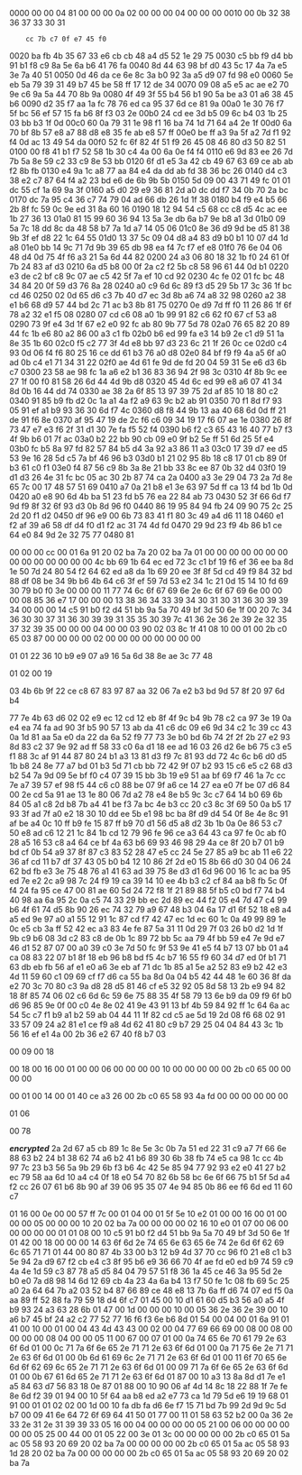 0000   00 00 04 81 00 00 00 0a 02 00 00 00 04 00 00 00
0010   00 0b 32 38 36 37 33 30 31

        cc 7b c7 0f e7 45 f0
0020   ba fb 4b 35 67 33 e6 cb cb 48 a4 d5 52 1e 29 75
0030   c5 bb f9 d4 bb 91 b1 f8 c9 8a 5e 6a b6 41 76 fa
0040   8d 44 63 98 bf d0 43 5c 17 4a 7a e5 3e 7a 40 51
0050   0d 46 da ce 6e 8c 3a b0 92 3a a5 d9 07 fd 98 e0
0060   5e eb 5a 79 39 31 49 b7 45 be 58 ff 17 12 de 34
0070   09 08 a5 e5 ac ae e2 70 9e c6 9a 5a 44 70 8b 9a
0080   4f 49 3f 55 b4 56 b1 90 5a be a3 01 a6 38 45 b6
0090   d2 35 f7 aa 1a fc 78 76 ed ca 95 37 6d ce 81 9a
00a0   1e 30 76 f7 5f bc 56 ef 57 15 fa b6 8f f3 03 2e
00b0   24 cd ee 3d b5 09 6c b4 03 1b 25 03 bb b3 1f 0d
00c0   60 0a 79 31 1e 98 f1 16 ba 74 1d 71 64 a4 2e 1f
00d0   6a 70 bf 8b 57 e8 a7 88 d8 e8 35 fe ab e8 57 ff
00e0   be ff a3 9a 5f a2 7d f1 92 f4 0d ac 13 49 54 da
00f0   52 fc 6f 82 4f 51 f9 26 45 08 46 80 d3 50 82 51
0100   00 f8 41 b1 f7 52 58 1b 30 c4 4a 00 6a 0e f4 f4
0110   e6 9d 83 ee 26 7d 7b 5a 8e 59 c2 33 c9 8e 53 bb
0120   6f d1 e5 3a 42 cb 49 67 63 69 ce ab ab f2 8b fb
0130   e4 9a 1c a8 77 aa 84 e4 da dd ab fd 38 36 bc 26
0140   d4 c3 38 e2 c7 87 64 f4 a2 23 bd e6 de 6b 9b 5b
0150   5d 09 00 43 71 49 fc 01 01 dc 55 cf 1a 69 9a 3f
0160   a5 d0 29 e9 36 81 2d a0 dc dd f7 34 0b 70 2a bc
0170   dc 7a 95 c4 36 c7 74 79 04 ad 66 db 26 1d 1f 38
0180   b4 f9 e4 b5 66 2b 8f fc 59 0c 9e ed 31 8a 60 16
0190   18 12 94 54 c5 68 cc c8 d5 4c ac ee 1b 27 36 13
01a0   81 15 99 60 36 94 13 5a 3e db 6a b7 9e b8 a1 3d
01b0   09 5a 7c 18 dd 8c da 48 58 b7 7a 1d a7 14 05 06
01c0   8e 36 d9 9d be d5 81 38 9b 3f ef d8 22 1c 64 55
01d0   13 37 5c 09 04 d8 a4 83 d9 b0 b1 10 07 d4 1d a8
01e0   bb 14 9c 71 7d 9b 39 65 db 98 ea f4 7c f7 ef e8
01f0   76 6e 04 06 48 d4 0d 75 4f f6 a3 21 5a 6d 44 82
0200   24 a3 06 80 18 32 1b f0 24 61 0f 7b 24 83 af d3
0210   6a d5 b8 00 0f 2a c2 f2 5b c8 58 96 61 44 0d b1
0220   e3 de c2 bf c8 9c 07 ae c5 42 5f 7a ef 10 cd 92
0230   4c fe 02 01 fc bc 48 34 84 20 0f 59 d3 76 8a 28
0240   a0 c9 6d 6c 89 f3 d5 29 5b 17 3c 36 1f bc cd 46
0250   02 0d 65 d6 c3 7b 40 d7 ec 3d 8b a6 74 a8 32 98
0260   a2 38 e1 b6 68 d9 57 44 bd 2c 71 ac b3 8b 81 75
0270   0e d9 7d ff f0 11 26 86 1f 6f 78 a2 32 e1 f5 08
0280   07 cd c6 08 a0 1b 99 91 82 c6 62 f0 67 cf 53 a8
0290   73 9f e4 3d 1f 67 e2 e0 92 fc ab 80 9b 77 5d 78
02a0   76 65 82 20 89 44 fc 1b e6 80 a2 86 00 a3 c1 fb
02b0   b6 ed 99 fa e3 14 b9 2e c1 d9 51 1a 8e 35 1b 60
02c0   f5 c2 77 3f 4d e8 bb 97 d3 23 6c 21 1f 26 0c ce
02d0   c4 93 0d 06 f4 f6 80 25 16 ce dd 61 b3 76 a0 d8
02e0   84 bf f9 f9 4a a5 6f a0 ad 0b c4 e1 71 34 31 22
02f0   ae 4d 61 fe 9d de fd 20 04 59 31 5e e6 d3 6b c7
0300   23 58 ae 98 fc 1a a6 e2 b1 36 83 36 94 2f 98 3c
0310   4f 8b 9c ee 27 1f 00 f0 81 58 26 6d 44 4d 9b d8
0320   45 4d 6c ed 99 e8 a6 07 41 34 8d 0b 16 44 dd 74
0330   ae 38 2a 6f 85 13 97 39 75 2d af 85 10 18 80 c2
0340   91 85 b9 fb d2 0c 1a a1 4a f2 a9 63 9c b2 ab 91
0350   70 f1 8d f7 93 05 91 ef a1 b9 93 36 30 6d f7 4c
0360   d8 f8 44 9b 13 aa 40 68 6d 0d ff 21 de 91 f6 8e
0370   af 95 47 19 de 2c f6 c6 09 34 19 17 f6 07 ae 1e
0380   26 8f 73 47 e7 e3 f6 2f 31 d1 30 7e fa f5 52 f4
0390   b6 f2 c3 65 43 16 40 77 b7 f3 4f 9b b6 01 7f ac
03a0   b2 22 bb 90 cb 09 e0 9f b2 5e ff 51 6d 25 5f e4
03b0   fc b5 8a 97 fd 82 57 84 b5 d4 3a 92 a3 86 11 a3
03c0   17 39 d7 ee d5 53 9e 16 28 5d c5 7a bf 46 96 b3
03d0   b1 21 02 95 8b 18 c8 17 01 cb 89 0f b3 61 c0 f1
03e0   f4 87 56 c9 8b 3a 8e 21 bb 33 8c ee 87 0b 32 d4
03f0   19 d1 d3 26 4e 31 fc bc 05 ac 30 2b 87 74 ca 2a
0400   a3 3e 29 04 73 2a 7d 8e 65 7c 00 17 48 57 51 69
0410   a7 0a 21 b8 e1 3e 63 97 5d ff ca 13 f4 bd 1b 0d
0420   a0 e8 90 6d 4b ba 51 23 fd b5 76 ea 22 84 ab 73
0430   52 3f 66 6d f7 9d f9 8f 32 6f 93 d3 0b 8d 96 f0
0440   86 19 95 84 94 fb 24 09 90 75 2c 25 2d 20 f1 d2
0450   df 96 e9 00 6b 73 83 41 f1 80 3c 49 a4 d6 11 18
0460   e1 f2 af 39 a6 58 df d4 f0 d1 f2 ac 31 74 4d fd
0470   29 9d 23 f9 4b 86 b1 ce 64 e0 84 9d 2e 32 75 77
0480   81


00 00 00 cc 00 01 6a 91 20 02 ba 7a 20 02 ba 7a 01 00 00 00 00 00 00 00 00 00 00 00 00 00 00 4c bb 69 1b 64 ec ed 72 3c c1 bf 19 f6 ef 36 ee ba 8d 1e 50 7d 24 80 54 f2 64 62 ed a8 da 1b 69 20 ee 3f 8f 5d cd 49 f9 84 32 bd 88 df 08 be 34 9b b6 4b 64 c6 3f ef 59 7d 53 e2 34 1c 21 0d 15 14 10 fd 69 30 79 b0 f0 3e 00 00 00 11 77 74 6c 6f 67 69 6e 2e 6c 6f 67 69 6e 00 00 00 08 85 36 e7 17 00 00 00 13 38 36 34 33 39 34 30 31 30 31 36 30 39 39 34 00 00 00 14 c5 91 b0 f2 d4 51 bb 9a 5a 70 49 bf 3d 50 6e 1f 00 20 7c 34 36 30 30 37 31 36 30 39 39 31 35 35 30 39 7c 41 36 2e 36 2e 39 2e 32 35 37 32 39 35 00 00 00 04 00 00 03 90 02 03 8c 1f 41 08 10 00 01 00 2b c0 65 03 87 00 00 00 00 02 00 00 00 00 00 00 00 00

01 01 22 36 10 b9 e9 07 a9 16 5a 6d 38 8e ae 3c 77 48

01 02 00 19

03 4b 6b 9f 22 ce c8 67
83 97 87 aa 32 06 7a e2
b3 bd 9d 57 8f 20 97 6d b4


77 7e 4b 63 d6 02 02 e9 ec 12 cd 12 eb 8f 4f 9c b4 9b 78 c2 ca 97 3e 19 0a e4 ea 74 fa ad 90 3f b5 90 57 13 ab da 41 c6 dc 09 e6 9d 34 c2 1c 39 cc 43 0a 1d 81 aa 5a e0 da 22 da 6a 52 f9 77 73 3e b0 bd 6b 74 2f 2f 2b 27 e2 93 8d 83 c2 37 9e 92 ad ff 58 33 c0 6a d1 18 ee ad 16 03 26 d2 6e b6 75 c3 e5 f1 88 3c af 91 44 87 80 24 b1 a3 13 81 d3 f9 7c 81 93 dd 72 4c 6c b6 d0 d5 1b b8 24 8e 77 a7 bd 01 b3 5d 71 cb bb 72 42 9f 07 b2 93 15 c6 e5 c2 68 d3 b2 54 7a 9d 09 5e bf f0 c4 07 39 15 bb 3b 19 e9 51 aa bf 69 f7 46 1a 7c cc 7e a7 39 57 ef 98 f5 44 c6 c0 88 be 07 9f a6 ce 14 27 ea e0 7f be 07 d6 84 00 2e cd 5a 91 ae 13 1e 80 06 7d a2 78 e4 8e b5 9c 3c c7 64 14 b0 69 6b 84 05 a1 c8 2d b8 7b a4 41 be f3 7a bc 4e b3 cc 20 c3 8c 3f 69 50 0a b5 17 93 3f ad 7f a0 e2 18 30 10 dd ee 5b e1 98 bc ba 8f d9 d4 54 0f 8e 4e 8c 91 af be a4 0c 10 ff b9 fe 15 87 ff b9 70 d1 56 d5 a8 d2 3b 1b 0a 0e 86 53 c7 50 e8 ad c6 12 21 1c 84 1b cd 12 79 96 fe 96 ce a3 64 43 ca 97 fe 0c ab f0 28 a5 16 53 c8 a4 64 ce bf 4a 63 b6 69 93 46 98 29 4a ce 8f 20 b7 01 b9 bd cf 0b 54 a9 37 8f 87 c3 83 52 28 47 e5 cc 24 5e 27 85 a9 bc ab 11 e6 22 36 af cd 11 b7 df 37 43 05 b0 b4 12 10 86 2f 2d e0 15 8b 66 d0 30 04 06 24 62 bd fb e3 3e 75 48 76 a1 41 63 ad 39 75 8e d3 d1 6d 96 00 16 1c ac ba 95 ed 7e e2 2c a9 98 7c 24 f9 19 ca 39 14 10 ee 4b b3 c2 cf 84 aa b8 fb 5c 0f f4 24 fa 95 ce 47 00 81 ae 60 5d 24 72 f8 1f 21 89 88 5f b5 c0 bd f7 74 b4 40 98 aa 6a 95 2c 0a c5 74 33 29 bb ec 2d 89 ec 44 f2 05 e4 7d 47 c4 99 b6 4f 61 74 d5 8b 90 26 ec 74 32 79 a9 67 48 b3 04 6a 17 d1 6f 52 18 e8 a4 a5 ed 9e 97 a0 a1 55 12 91 1c 87 cd f7 42 47 ec 1d ec 60 1c 0a 49 99 89 1e 0c e5 cb 3a ff 52 42 ec a3 83 4e fe 87 5a 31 11 0d 29 7f 03 26 b0 d2 1d 1f 9b c9 b6 08 3d c2 83 c8 de 0b 1c 89 72 bb 5c aa 79 4f bb 59 e4 7e 9d e7 46 d1 52 87 07 00 a0 39 c0 3e 7d 50 fc 9f 53 9e 41 e5 f4 b7 13 07 bb 01 a4 ca 08 83 22 07 b1 8f 18 eb 96 b8 bd f5 4c b7 16 55 f9 60 34 d7 ed 0f b1 71 63 db eb fb 56 af e1 e0 a6 3e eb af 71 dc 1b 85 a1 5e a2 52 83 e9 b2 42 e3 4d 11 59 60 c1 09 69 cf f7 d6 ca 55 ba 8d 0a 04 b5 42 44 48 1e 60 36 8f da e2 70 3c 70 80 c3 9a d8 28 d5 81 46 cf e5 32 92 05 8d 58 13 2b e9 94 82 18 8f 85 74 06 02 c6 6d 6c 59 6e 75 88 35 4f 58 79 13 6e b9 da 09 f9 6f b0 d6 96 85 9e 0f 00 c0 4e 8e 02 41 9e 43 91 13 bf 4b 59 84 92 ff 1c 64 6a ac 54 5c c7 f1 b9 a1 b2 59 ab 04 44 11 1f 82 cd c5 ae 5d 19 2d 08 f6 68 02 91 33 57 09 24 a2 81 e1 ce f9 a8 4d 62 41 80 c9 b7 29 25 04 04 84 43 3c 1b 56 16 ef e1 4a 00 2b 36 e2 67 40 f8 b7 03


00 09
00 18

00 18
00 16
00 01 00 00 06 00 00 00 00 10 00 00 00 00 00 2b
c0 65 00 00 00 00

00 01
00 14
00 01 40 ce a3 26 00 2b c0 65 58 93 4a fd
00 00 00 00 00 00

01 06

00 78

***encrypted***
2a 2d 67 a5 cb 89
1c 8e 5e 3c 0b 7a 51 ed 22 31 c9 a7 7f 66 6e 88
63 b2 24 b1 38 62 74 a6 b2 41 b6 89 30 6b 38 fb
74 e5 ca 98 1c cc 4b 97 7c 23 b3 56 5a 9b 29 6b
f3 b6 4c 42 5e 85 94 77 92 93 e2 e0 41 27 b2 ec
79 58 aa 6d 10 a4 c4 0f 18 e0 54 70 82 6b 58 bc
6e 6f 66 75 b1 5f 5d a4 f2 cc 26 07 61 b6 8b 90
af 39 06 95 35 07 4e 94 85 0b 86 ee f6 6d ed 11
60 c7


01 16 00 0e 00 00 57 ff 7c 00 01 04 00 01
5f 5e 10 e2 01 00 00 16 00 01 00 00 00 05 00 00
00 10 20 02 ba 7a 00 00 00 00 02 16 10 e0 01 07
00 06 00 00 00 00 00 01 01 08 00 10 c5 91 b0 f2
d4 51 bb 9a 5a 70 49 bf 3d 50 6e 1f 01 42 00 18
00 00 00 14 63 6f 6d 2e 74 65 6e 63 65 6e 74 2e
6d 6f 62 69 6c 65 71 71 01 44 00 80 87 4b 33 00
b3 12 b9 4d 37 70 cc 96 f0 21 e8 c1 b3 5e 94 2a
d9 67 f2 cb e4 c3 8f 95 b6 e9 36 66 70 4f ae fd
e0 ed b9 74 59 c9 4a 4e 1d 59 c3 87 78 a5 d5 84
04 79 57 51 f8 36 1a 45 ce 46 3a 95 5d 2e b0 e0
7a d8 98 14 6d 12 69 cb 4a 23 4a 6a b4 13 f7 50
fe 1c 08 fb 69 5c 25 a0 2a 64 64 7b a2 03 52 b4
87 66 89 ce 48 e8 13 7b 6a ff d6 74 07 ed f5 0a
aa 89 ff 52 88 fa 79 59 18 d4 6f c7 01 45 00 10
d1 61 60 d5 b3 56 a0 a5 4f b9 93 24 a3 63 28 6b
01 47 00 1d 00 00 00 10 00 05 36 2e 36 2e 39 00
10 a6 b7 45 bf 24 a2 c2 77 52 77 16 f6 f3 6e b6
8d 01 54 00 04 00 01 6a 91 01 41 00 10 00 01 00
04 43 4d 43 43 00 02 00 04 77 69 66 69 00 08 00
08 00 00 00 00 08 04 00 00 05 11 00 67 00 07 01
00 0a 74 65 6e 70 61 79 2e 63 6f 6d 01 00 0c 71
7a 6f 6e 65 2e 71 71 2e 63 6f 6d 01 00 0a 71 75
6e 2e 71 71 2e 63 6f 6d 01 00 0b 6d 61 69 6c 2e
71 71 2e 63 6f 6d 01 00 11 6f 70 65 6e 6d 6f 62
69 6c 65 2e 71 71 2e 63 6f 6d 01 00 09 71 7a 6f
6e 65 2e 63 6f 6d 01 00 0b 67 61 6d 65 2e 71 71
2e 63 6f 6d 01 87 00 10 a3 13 8a 8d d1 7e e1 a5
84 63 d7 56 83 18 0e 87 01 88 00 10 90 06 af 4d
14 8c 18 22 88 1f 7e fe 8e 6d f2 39 01 94 00 10
5f 64 aa b8 ed a2 e7 73 ca 1d 79 5d e6 19 19 68
01 91 00 01 01 02 02 00 1d 00 10 fa db fa d6 6e
f7 15 71 bd 7b 99 2d 9d 9c 5d b7 00 09 41 6e 64
72 6f 69 64 41 50 01 77 00 11 01 58 63 52 b2 00
0a 36 2e 33 2e 31 2e 31 39 39 33 05 16 00 04 00
00 00 00 05 21 00 06 00 00 00 00 00 00 05 25 00
44 00 01 05 22 00 3e 01 3c 00 00 00 00 00 2b c0
65 01 5a ac 05 58 93 20 69 20 02 ba 7a 00 00 00
00 00 2b c0 65 01 5a ac 05 58 93 1d 28 20 02 ba
7a 00 00 00 00 00 2b c0 65 01 5a ac 05 58 93 20
69 20 02 ba 7a
